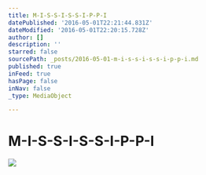 ```yaml
---
title: M-I-S-S-I-S-S-I-P-P-I
datePublished: '2016-05-01T22:21:44.831Z'
dateModified: '2016-05-01T22:20:15.728Z'
author: []
description: ''
starred: false
sourcePath: _posts/2016-05-01-m-i-s-s-i-s-s-i-p-p-i.md
published: true
inFeed: true
hasPage: false
inNav: false
_type: MediaObject

---
```

# M-I-S-S-I-S-S-I-P-P-I
![](https://the-grid-user-content.s3-us-west-2.amazonaws.com/eb1c44e4-3fee-4f9c-99c0-957c7f382d63.jpg)